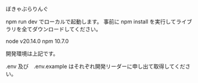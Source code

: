 ぼきゃぶらりんぐ

npm run dev でローカルで起動します。
事前に npm install を実行してライブラリを全てダウンロードしてください。

node v20.14.0
npm 10.7.0

開発環境は上記です。

.env 及び　.env.example はそれぞれ開発リーダーに申し出て取得してください。

